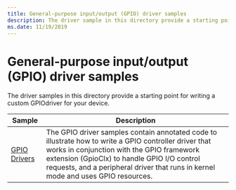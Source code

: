```yaml
---
title: General-purpose input/output (GPIO) driver samples
description: The driver sample in this directory provide a starting point for writing a custom GPIO driver for your device.
ms.date: 11/19/2019
---
```


# General-purpose input/output (GPIO) driver samples

The driver samples in this directory provide a starting point for writing a custom GPIOdriver for your device.

| Sample | Description |
| --- | --- |
| [GPIO Drivers](/samples/microsoft/windows-driver-samples/gpio-sample-drivers) | The GPIO driver samples contain annotated code to illustrate how to write a GPIO controller driver that works in conjunction with the GPIO framework extension (GpioClx) to handle GPIO I/O control requests, and a peripheral driver that runs in kernel mode and uses GPIO resources. |
